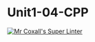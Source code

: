 # Unit1-04-CPP
[![Mr Coxall's Super Linter](https://github.com/ICS3U-C-Programming-Val-I/Unit1-04-CPP/workflows/Mr%20Coxall's%20Super%20Linter/badge.svg)](https://github.com/ICS3U-C-Programming-Val-I/Unit1-04-CPP/actions/)
